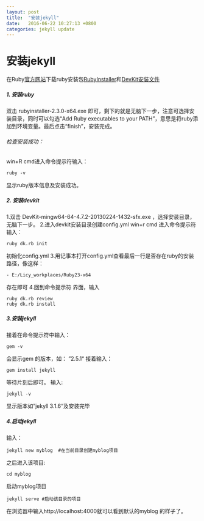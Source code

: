 ```yaml
---
layout: post
title:  "安装jekyll"
date:   2016-06-22 10:27:13 +0800
categories: jekyll update
---
```

# 安装jekyll

在Ruby[官方网站](http://rubyinstaller.org/)下载ruby安装包[RubyInstaller](http://rubyinstaller.org/downloads/)和[DevKit安装文件](http://rubyinstaller.org/downloads/)
##### 1. 安装ruby
双击 rubyinstaller-2.3.0-x64.exe 即可，剩下的就是无脑下一步，注意可选择安装目录，同时可以勾选“Add Ruby executables to your PATH”，意思是将ruby添加到环境变量。最后点击“finish”，安装完成。
###### 检查安装成功：
win+R cmd进入命令提示符输入：

```
ruby -v
```
显示ruby版本信息及安装成功。
##### 2. 安装devkit
1.双击 DevKit-mingw64-64-4.7.2-20130224-1432-sfx.exe ，选择安装目录，无脑下一步。
2.进入devkit安装目录创建config.yml
win+r cmd 进入命令提示符输入：

```
ruby dk.rb init
```
初始化config.yml
3.用记事本打开config.yml查看最后一行是否存在ruby的安装路径，像这样：

```
- E:/Licy_workplaces/Ruby23-x64
```
存在即可
4.回到命令提示符 界面，输入

```
ruby dk.rb review
ruby dk.rb install
```
##### 3.安装jekyll
接着在命令提示符中输入：

```
gem -v
```
会显示gem 的版本，如： ”2.5.1“
接着输入：

```
gem install jekyll
```
等待片刻后即可。
输入:

```
jekyll -v
```

显示版本如”jekyll 3.1.6“及安装完毕

##### 4.启动jekyll
输入：

```
jekyll new myblog  #在当前目录创建myblog项目
```
之后进入该项目:

```
cd myblog
```
启动myblog项目

```
jekyll serve #启动该目录的项目
```
在浏览器中输入http://localhost:4000就可以看到默认的myblog 的样子了。